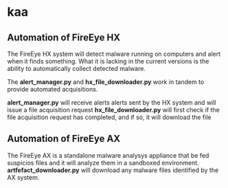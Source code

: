 # kaa

## Automation of FireEye HX
The FireEye HX system will detect malware running on computers and alert when it finds something.
What it is lacking in the current versions is the ability to automatically collect detected malware.

The **alert_manager.py** and **hx_file_downloader.py** work in tandem to provide automated acquisitions.

**alert_manager.py** will receive alerts alerts sent by the HX system and will issue a file acquisition request
**hx_file_downloader.py** will first check if the file acquisition request has completed, and if so, it will download the file

## Automation of FireEye AX
The FireEye AX is a standalone malware analysys appliance that be fed suspicios files and it will analyze them in a sandboxed environment.
**artfefact_downloader.py** will download any malware files identified by the AX system.
